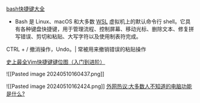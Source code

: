 [bash快捷键大全](https://www.runoob.com/w3cnote/bash-shortcut.html)
- Bash 是 Linux、macOS 和大多数 [WSL](https://cn.a-d.site/?cat=linux) 虚拟机上的默认命令行 shell。它具有各种键盘快捷键，用于管理流程、控制屏幕、移动光标、删除文本、修复拼写错误、剪切和粘贴、大写字符以及使用制表符完成。

CTRL   +  / 撤消操作，Undo。| 常被用来撤销错误的粘贴操作


[ 史上最全Vim快捷键键位图（入门到进阶）](https://www.runoob.com/w3cnote/all-vim-cheatsheat.html)

![[Pasted image 20240510160437.png]]

![[Pasted image 20240510162424.png]]
[外网热议:大多数人不知道的电脑功能是什么?](https://www.bilibili.com/video/BV1WN4y1v74a/?vd_source=54c4bb63799ad696ed0571b9fe25e6e0)